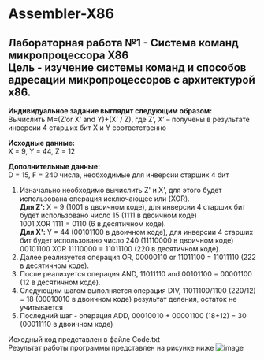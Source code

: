 # Assembler-X86
<h2 >Лабораторная работа №1 - Система команд микропроцессора Х86 <br>
Цель - изучение системы команд и способов адресации 
микропроцессоров с архитектурой x86.</h2>

<strong>Индивидуальное задание выглядит следующим образом: </strong> <br>
Вычислить M=(Z’or X’ and Y)+(X’ / Z), где Z', X’ – получены 
в результате инверсии 4 старших бит X и Y соответственно

<strong>Исходные данные:</strong> <br>
X = 9, Y = 44, Z = 12

<strong> Дополнительные данные: </strong> <br>
D = 15, F = 240 числа, необходимые для инверсии старших 4 бит

1. Изначально необходимо вычислить Z' и X', для этого будет использована операция исключающее или (XOR). <br>
<strong> Для Z': </strong> Х = 9 (1001 в двоичном коде), для инверсии 4 старших бит будет использовано число 15 (1111 в двоичном коде) <br>
1001 XOR 1111 = 0110 (6 в десятичном коде). <br>
<strong> Для X': </strong> Y = 44 (00101100 в двоичном коде), для инверсии 4 старших бит будет использовано число 240 (11110000 в двоичном коде) <br>
00101100 XOR 11110000 = 11011100 (220 в десятичном коде).
2. Далее реализуется операция OR, 00000110 or 11011100 = 11011110 (222 в десятичном коде).
3. После реализуется операция AND, 11011110 and 00101100 = 00001100 (12 в десятичном коде).
4. Следующим шагом выполняется операция DIV, 11011100/1100 (220/12) = 18 (00010010 в двоичном коде) результат деления, остаток не учитывается
5. Последний шаг - операция ADD, 00010010 + 00001100 (18+12) = 30 (00011110 в двоичном коде)

Исходный код представлен в файле Code.txt <br>
Результат работы программы представлен на рисунке ниже
![image](https://user-images.githubusercontent.com/126500303/221666116-6f99f06e-25b4-403a-86f5-a4f890e26ee4.png)


